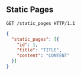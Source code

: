 ## Static Pages

```http
GET /static_pages HTTP/1.1
```

```json
{
  "static_pages": [{
    "id": 1,
    "title": "TITLE",
    "content": "CONTENT"
  }]
}
```
